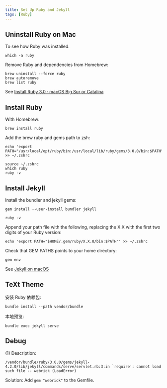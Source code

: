 ```yaml
---
title: Set Up Ruby and Jekyll
tags: [Ruby]
---
```


## Uninstall Ruby on Mac
To see how Ruby was installed:
```
which -a ruby
```

Remove Ruby and dependencies from Homebrew:
```
brew uninstall --force ruby
brew autoremove
brew list ruby
```

See [Install Ruby 3.0 · macOS Big Sur or Catalina](https://mac.install.guide/ruby/9.html)

## Install Ruby
With Homebrew:
```
brew install ruby
```

Add the brew ruby and gems path to zsh:
```
echo 'export PATH="/usr/local/opt/ruby/bin:/usr/local/lib/ruby/gems/3.0.0/bin:$PATH"' >> ~/.zshrc

source ~/.zshrc
which ruby
ruby -v
```

## Install Jekyll
Install the bundler and jekyll gems:
```
gem install --user-install bundler jekyll

ruby -v
```

Append your path file with the following, replacing the X.X with the first two digits of your Ruby version:
```
echo 'export PATH="$HOME/.gem/ruby/X.X.0/bin:$PATH"' >> ~/.zshrc
```

Check that GEM PATHS points to your home directory:
```
gem env
```

See [Jekyll on macOS](https://jekyllrb.com/docs/installation/macos/)

## TeXt Theme
安装 Ruby 依赖包:
```
bundle install --path vendor/bundle
```

本地预览:
```
bundle exec jekyll serve
```

## Debug
(1) Description:
```
/vendor/bundle/ruby/3.0.0/gems/jekyll-4.2.0/lib/jekyll/commands/serve/servlet.rb:3:in `require': cannot load such file -- webrick (LoadError)
```

Solution: Add `gem "webrick"` to the Gemfile.
